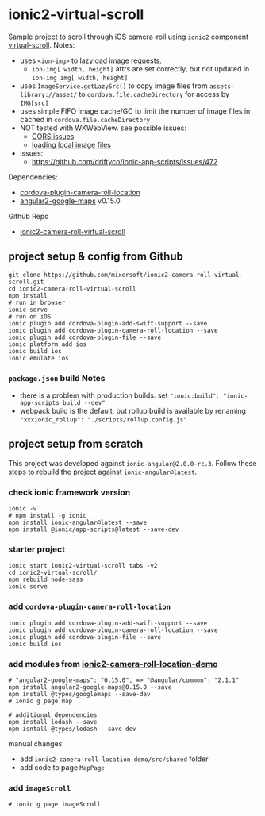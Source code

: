 # ionic2-virtual-scroll
Sample project to scroll through iOS camera-roll using `ionic2` component [virtual-scroll](http://ionicframework.com/docs/v2/api/components/virtual-scroll/VirtualScroll/). 
Notes:
* uses `<ion-img>` to lazyload image requests.
  * `ion-img[ width, height]` attrs are set correctly, but not updated in `ion-img img[ width, height]` 
* uses `ImageService.getLazySrc()` to copy image files from `assets-library://asset/` to `cordova.file.cacheDirectory` for access by `IMG[src]`
* uses simple FIFO image cache/GC to limit the number of image files in cached in `cordova.file.cacheDirectory`
* NOT tested with WKWebView. see possible issues: 
  * [CORS issues](https://gist.github.com/mlynch/c63205f114def01ed0b9)
  * [loading local image files](https://forum.ionicframework.com/t/wkwebview-loading-local-image-files/35014)
* issues:
  * https://github.com/driftyco/ionic-app-scripts/issues/472


Dependencies:
* [cordova-plugin-camera-roll-location](https://github.com/mixersoft/cordova-plugin-camera-roll-location)
* [angular2-google-maps](https://github.com/SebastianM/angular2-google-maps) v0.15.0 

Github Repo
* [ionic2-camera-roll-virtual-scroll](https://github.com/mixersoft/ionic2-camera-roll-virtual-scroll) 

## project setup & config from Github
```
git clone https://github.com/mixersoft/ionic2-camera-roll-virtual-scroll.git
cd ionic2-camera-roll-virtual-scroll
npm install
# run in browser
ionic serve
# run on iOS
ionic plugin add cordova-plugin-add-swift-support --save
ionic plugin add cordova-plugin-camera-roll-location --save
ionic plugin add cordova-plugin-file --save 
ionic platform add ios
ionic build ios
ionic emulate ios
```
### `package.json` build Notes
* there is a problem with production builds. set `"ionic:build": "ionic-app-scripts build --dev"`
* webpack build is the default, but rollup build is available by renaming `"xxxionic_rollup": "./scripts/rollup.config.js"`




## project setup from scratch
This project was developed against `ionic-angular@2.0.0-rc.3`. Follow these steps to rebuild the project against `ionic-angular@latest`.

### check ionic framework version
```
ionic -v
# npm install -g ionic
npm install ionic-angular@latest --save
npm install @ionic/app-scripts@latest --save-dev
```

### starter project
```
ionic start ionic2-virtual-scroll tabs -v2
cd ionic2-virtual-scroll/
npm rebuild node-sass
ionic serve
```

### add `cordova-plugin-camera-roll-location`
```
ionic plugin add cordova-plugin-add-swift-support --save
ionic plugin add cordova-plugin-camera-roll-location --save
ionic plugin add cordova-plugin-file --save 
ionic build ios
```

### add modules from [ionic2-camera-roll-location-demo](https://github.com/mixersoft/ionic2-camera-roll-location-demo)
```
# "angular2-google-maps": "0.15.0", => "@angular/common": "2.1.1"
npm install angular2-google-maps@0.15.0 --save
npm install @types/googlemaps --save-dev
# ionic g page map

# additional dependencies
npm install lodash --save
npm isntall @types/lodash --save-dev
```

manual changes
* add `ionic2-camera-roll-location-demo/src/shared` folder
* add code to page `MapPage`


### add `imageScroll`
```
# ionic g page imageScroll
```

